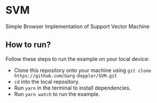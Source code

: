 # SVM
Simple Browser Implementation of Support Vector Machine

## How to run?
Follow these steps to run the example on your local device:

* Clone this repository onto your machine using ```git clone https://github.com/Garg-Doppler/SVM.git```
* ```cd``` into the local repository.
* Run ```yarn``` in the terminal to install dependencies.
* Run ```yarn watch``` to run the example.
